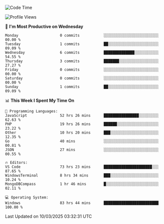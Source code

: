 <!--START_SECTION:waka-->
![Code Time](http://img.shields.io/badge/Code%20Time-4%2C336%20hrs%2059%20mins-blue)

![Profile Views](http://img.shields.io/badge/Profile%20Views-0-blue)

📅 **I'm Most Productive on Wednesday** 

```text
Monday                   0 commits           ░░░░░░░░░░░░░░░░░░░░░░░░░   00.00 % 
Tuesday                  1 commits           ██░░░░░░░░░░░░░░░░░░░░░░░   09.09 % 
Wednesday                6 commits           ██████████████░░░░░░░░░░░   54.55 % 
Thursday                 3 commits           ███████░░░░░░░░░░░░░░░░░░   27.27 % 
Friday                   0 commits           ░░░░░░░░░░░░░░░░░░░░░░░░░   00.00 % 
Saturday                 0 commits           ░░░░░░░░░░░░░░░░░░░░░░░░░   00.00 % 
Sunday                   1 commits           ██░░░░░░░░░░░░░░░░░░░░░░░   09.09 % 
```


📊 **This Week I Spent My Time On** 

```text
💬 Programming Languages: 
JavaScript               52 hrs 26 mins      ████████████████░░░░░░░░░   62.63 % 
PHP                      19 hrs 26 mins      ██████░░░░░░░░░░░░░░░░░░░   23.22 % 
Other                    10 hrs 20 mins      ███░░░░░░░░░░░░░░░░░░░░░░   12.35 % 
Go                       40 mins             ░░░░░░░░░░░░░░░░░░░░░░░░░   00.81 % 
JSON                     27 mins             ░░░░░░░░░░░░░░░░░░░░░░░░░   00.55 % 

🔥 Editors: 
VS Code                  73 hrs 23 mins      ██████████████████████░░░   87.65 % 
WindowsTerminal          8 hrs 34 mins       ███░░░░░░░░░░░░░░░░░░░░░░   10.24 % 
MongoDBCompass           1 hr 46 mins        █░░░░░░░░░░░░░░░░░░░░░░░░   02.11 % 

💻 Operating System: 
Windows                  83 hrs 44 mins      █████████████████████████   100.00 % 
```


 Last Updated on 10/03/2025 03:32:31 UTC
<!--END_SECTION:waka-->
